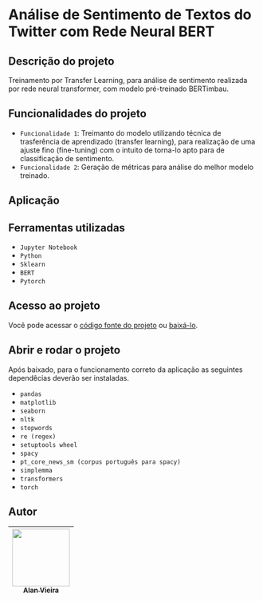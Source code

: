 # Análise de Sentimento de Textos do Twitter com Rede Neural BERT
## Descrição do projeto
Treinamento por Transfer Learning, para análise de sentimento realizada por rede neural transformer, com modelo pré-treinado BERTimbau. 

## Funcionalidades do projeto

- `Funcionalidade 1`: Treimanto do modelo utilizando técnica de trasferência de aprendizado (transfer learning), para realização de uma ajuste fino (fine-tuning) com o intuito de torna-lo apto para de classificação de sentimento.
- `Funcionalidade 2`: Geração de métricas para análise do melhor modelo treinado.

## Aplicação

                                                                                                            
## Ferramentas utilizadas
- `Jupyter Notebook`
- `Python`
- `Sklearn`
- `BERT`
- `Pytorch`

## Acesso ao projeto

Você pode acessar o [código fonte do projeto](https://github.com/alan-vieira/analise_sent_twitter_bert/blob/main/an_sent_BERTimbau_lematizacao.ipynb) ou [baixá-lo](https://github.com/alan-vieira/analise_sent_twitter_bert/archive/refs/heads/main.zip).

## Abrir e rodar o projeto
Após baixado, para o funcionamento correto da aplicação as seguintes dependêcias deverão ser instaladas.

- `pandas`
- `matplotlib`
- `seaborn`
- `nltk`
- `stopwords`
- `re (regex)`
- `setuptools wheel`
- `spacy`
- `pt_core_news_sm (corpus português para spacy)`
- `simplemma`
- `transformers`
- `torch`

## Autor

| [<img src="https://avatars.githubusercontent.com/alan-vieira" width=115><br><sub>Alan Vieira</sub>](https://github.com/alan-vieira) |
| :---: |

